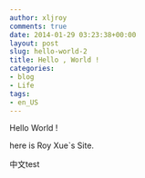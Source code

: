 ```yaml
---
author: xljroy
comments: true
date: 2014-01-29 03:23:38+00:00
layout: post
slug: hello-world-2
title: Hello , World !
categories:
- blog
- Life
tags:
- en_US
---
```


Hello World !

here is Roy Xue`s Site.



中文test
